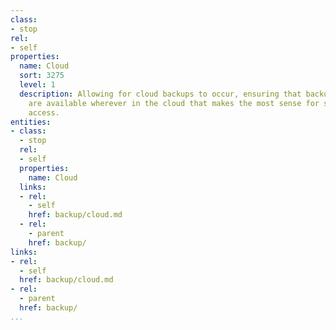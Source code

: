```yaml
---
class:
- stop
rel:
- self
properties:
  name: Cloud
  sort: 3275
  level: 1
  description: Allowing for cloud backups to occur, ensuring that backups of all resources
    are available wherever in the cloud that makes the most sense for stability and
    access.
entities:
- class:
  - stop
  rel:
  - self
  properties:
    name: Cloud
  links:
  - rel:
    - self
    href: backup/cloud.md
  - rel:
    - parent
    href: backup/
links:
- rel:
  - self
  href: backup/cloud.md
- rel:
  - parent
  href: backup/
...
```

